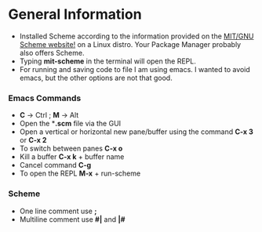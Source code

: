 # General Information

* Installed Scheme according to the information provided on the [MIT/GNU Scheme website!](https://www.gnu.org/software/mit-scheme/) on a Linux distro. Your Package Manager probably also offers Scheme.
* Typing **mit-scheme** in the terminal will open the REPL.
* For running and saving code to file I am using emacs. I wanted to avoid emacs, but the other options are not that good.

### Emacs Commands
* **C** &rarr; Ctrl ; **M** &rarr; Alt
* Open the ***.scm** file via the GUI
* Open a vertical or horizontal new pane/buffer using the command **C-x 3** or **C-x 2**
* To switch between panes **C-x o**
* Kill a buffer **C-x k** + buffer name
* Cancel command **C-g**
* To open the REPL **M-x** + run-scheme 

### Scheme
* One line comment use **;**
* Multiline comment use **#|** and **|#**
